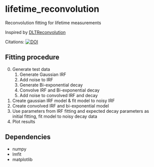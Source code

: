 # lifetime_reconvolution
Reconvolution fitting for lifetime measurements

Inspired by [DLTReconvolution](https://github.com/dpscience/DLTReconvolution)

Citations: [![DOI](https://zenodo.org/badge/461748679.svg)](https://zenodo.org/badge/latestdoi/461748679)

## Fitting procedure
0. Generate test data
   1. Generate Gaussian IRF
   2. Add noise to IRF
   3. Generate Bi-exponential decay
   4. Convolve IRF and Bi-exponential decay
   5. Add noise to convolved IRF and decay
1. Create gaussian IRF model & fit model to noisy IRF
2. Create convolved IRF and bi-exponential model 
3. Use parameters from IRF fitting and expected decay parameters as initial fitting, fit model to noisy decay data
4. Plot results

## Dependencies
- numpy
- lmfit
- matplotlib
